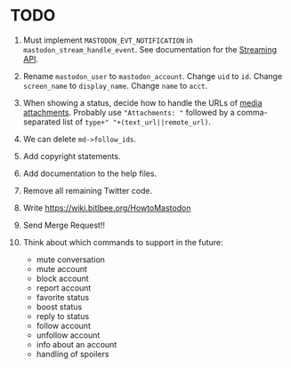 # TODO

1. Must implement `MASTODON_EVT_NOTIFICATION` in
   `mastodon_stream_handle_event`. See documentation for
   the
   [Streaming API](https://github.com/tootsuite/documentation/blob/master/Using-the-API/Streaming-API.md).

1. Rename `mastodon_user` to `mastodon_account`. Change `uid` to `id`.
   Change `screen_name` to `display_name`. Change `name` to `acct`.

1. When showing a status, decide how to handle the URLs
   of
   [media attachments](https://github.com/tootsuite/documentation/blob/master/Using-the-API/API.md#attachment).
   Probably use `"Attachments: "` followed by a comma-separated list
   of `type+" "+(text_url||remote_url)`.

1. We can delete `md->follow_ids`.

1. Add copyright statements.

1. Add documentation to the help files.

1. Remove all remaining Twitter code.

1. Write https://wiki.bitlbee.org/HowtoMastodon

1. Send Merge Request!!

1. Think about which commands to support in the future:

	- mute conversation
	- mute account
	- block account
	- report account
	- favorite status
	- boost status
	- reply to status
	- follow account
	- unfollow account
	- info about an account
	- handling of spoilers
	
